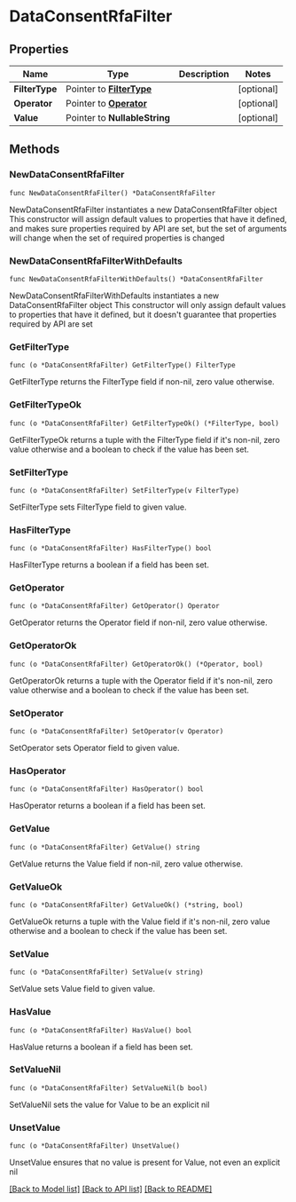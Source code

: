 # DataConsentRfaFilter

## Properties

Name | Type | Description | Notes
------------ | ------------- | ------------- | -------------
**FilterType** | Pointer to [**FilterType**](FilterType.md) |  | [optional] 
**Operator** | Pointer to [**Operator**](Operator.md) |  | [optional] 
**Value** | Pointer to **NullableString** |  | [optional] 

## Methods

### NewDataConsentRfaFilter

`func NewDataConsentRfaFilter() *DataConsentRfaFilter`

NewDataConsentRfaFilter instantiates a new DataConsentRfaFilter object
This constructor will assign default values to properties that have it defined,
and makes sure properties required by API are set, but the set of arguments
will change when the set of required properties is changed

### NewDataConsentRfaFilterWithDefaults

`func NewDataConsentRfaFilterWithDefaults() *DataConsentRfaFilter`

NewDataConsentRfaFilterWithDefaults instantiates a new DataConsentRfaFilter object
This constructor will only assign default values to properties that have it defined,
but it doesn't guarantee that properties required by API are set

### GetFilterType

`func (o *DataConsentRfaFilter) GetFilterType() FilterType`

GetFilterType returns the FilterType field if non-nil, zero value otherwise.

### GetFilterTypeOk

`func (o *DataConsentRfaFilter) GetFilterTypeOk() (*FilterType, bool)`

GetFilterTypeOk returns a tuple with the FilterType field if it's non-nil, zero value otherwise
and a boolean to check if the value has been set.

### SetFilterType

`func (o *DataConsentRfaFilter) SetFilterType(v FilterType)`

SetFilterType sets FilterType field to given value.

### HasFilterType

`func (o *DataConsentRfaFilter) HasFilterType() bool`

HasFilterType returns a boolean if a field has been set.

### GetOperator

`func (o *DataConsentRfaFilter) GetOperator() Operator`

GetOperator returns the Operator field if non-nil, zero value otherwise.

### GetOperatorOk

`func (o *DataConsentRfaFilter) GetOperatorOk() (*Operator, bool)`

GetOperatorOk returns a tuple with the Operator field if it's non-nil, zero value otherwise
and a boolean to check if the value has been set.

### SetOperator

`func (o *DataConsentRfaFilter) SetOperator(v Operator)`

SetOperator sets Operator field to given value.

### HasOperator

`func (o *DataConsentRfaFilter) HasOperator() bool`

HasOperator returns a boolean if a field has been set.

### GetValue

`func (o *DataConsentRfaFilter) GetValue() string`

GetValue returns the Value field if non-nil, zero value otherwise.

### GetValueOk

`func (o *DataConsentRfaFilter) GetValueOk() (*string, bool)`

GetValueOk returns a tuple with the Value field if it's non-nil, zero value otherwise
and a boolean to check if the value has been set.

### SetValue

`func (o *DataConsentRfaFilter) SetValue(v string)`

SetValue sets Value field to given value.

### HasValue

`func (o *DataConsentRfaFilter) HasValue() bool`

HasValue returns a boolean if a field has been set.

### SetValueNil

`func (o *DataConsentRfaFilter) SetValueNil(b bool)`

 SetValueNil sets the value for Value to be an explicit nil

### UnsetValue
`func (o *DataConsentRfaFilter) UnsetValue()`

UnsetValue ensures that no value is present for Value, not even an explicit nil

[[Back to Model list]](../README.md#documentation-for-models) [[Back to API list]](../README.md#documentation-for-api-endpoints) [[Back to README]](../README.md)


